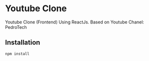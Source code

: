 # Youtube Clone

Youtube Clone (Frontend) Using ReactJs.
Based on Youtube Chanel: PedroTech

## Installation

```bash
npm install
```
